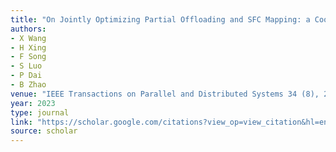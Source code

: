 ```yaml
---
title: "On Jointly Optimizing Partial Offloading and SFC Mapping: a Cooperative Dual-Agent Deep Reinforcement Learning Approach"
authors:
- X Wang
- H Xing
- F Song
- S Luo
- P Dai
- B Zhao
venue: "IEEE Transactions on Parallel and Distributed Systems 34 (8), 2479-2497, 2023"
year: 2023
type: journal
link: "https://scholar.google.com/citations?view_op=view_citation&hl=en&user=xtXbq_AAAAAJ&pagesize=100&citation_for_view=xtXbq_AAAAAJ:7PzlFSSx8tAC"
source: scholar
---
```

